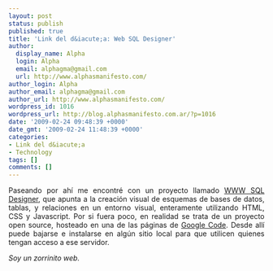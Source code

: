 ```yaml
---
layout: post
status: publish
published: true
title: 'Link del d&iacute;a: Web SQL Designer'
author:
  display_name: Alpha
  login: Alpha
  email: alphagma@gmail.com
  url: http://www.alphasmanifesto.com/
author_login: Alpha
author_email: alphagma@gmail.com
author_url: http://www.alphasmanifesto.com/
wordpress_id: 1016
wordpress_url: http://blog.alphasmanifesto.com.ar/?p=1016
date: '2009-02-24 09:48:39 +0000'
date_gmt: '2009-02-24 11:48:39 +0000'
categories:
- Link del d&iacute;a
- Technology
tags: []
comments: []
---
```

<p style="text-align: justify;">Paseando por ah&iacute; me encontr&eacute; con un proyecto llamado <a href="http://ondras.zarovi.cz/sql/demo/?keyword=default">WWW SQL Designer</a>, que apunta a la creaci&oacute;n visual de esquemas de bases de datos, tablas, y relaciones en un entorno visual, enteramente utilizando HTML, CSS y Javascript. Por si fuera poco, en realidad se trata de un proyecto open source, hosteado en una de las p&aacute;ginas de <a href="http://code.google.com/p/wwwsqldesigner/">Google Code</a>. Desde all&iacute; puede bajarse e instalarse en alg&uacute;n sitio local para que utilicen quienes tengan acceso a ese servidor.</p>
<p style="text-align: justify;"><em>Soy un zorrinito web.</em></p>
